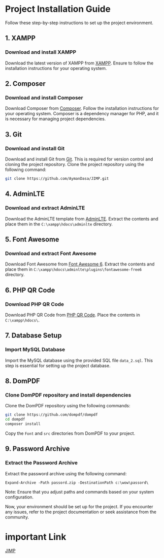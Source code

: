 # Project Installation Guide

Follow these step-by-step instructions to set up the project environment.

## 1. XAMPP 
### Download and install XAMPP
Download the latest version of XAMPP from [XAMPP](https://sourceforge.net/projects/xampp/files/).
Ensure to follow the installation instructions for your operating system.

## 2. Composer 
### Download and install Composer
Download Composer from [Composer](https://getcomposer.org/download/).
Follow the installation instructions for your operating system.
Composer is a dependency manager for PHP, and it is necessary for managing project dependencies.



 

## 3. Git
### Download and install Git
Download and install Git from [Git](https://git-scm.com/download/win).
This is required for version control and cloning the project repository.
Clone the project repository using the following command:
```bash
git clone https://github.com/AymanDasa/JIMP.git
```


## 4. AdminLTE
### Download and extract AdminLTE
Download the AdminLTE template from [AdminLTE](https://github.com/ColorlibHQ/AdminLTE/archive/refs/tags/v3.2.0.zip).
Extract the contents and place them in the `C:\xampp\hdocs\adminlte` directory.


## 5. Font Awesome
### Download and extract Font Awesome
Download Font Awesome from [Font Awesome 6](https://use.fontawesome.com/releases/v6.5.1/fontawesome-free-6.5.1-web.zip).
Extract the contents and place them in `C:\xampp\hdocs\adminlte\plugins\fontawesome-free6` directory.


## 6. PHP QR Code
### Download PHP QR Code
Download PHP QR Code from [PHP QR Code](https://sourceforge.net/projects/phpqrcode/files/).
Place the contents in `C:\xampp\hdocs\`.


## 7. Database Setup
### Import MySQL Database
Import the MySQL database using the provided SQL file `data_2.sql`.
This step is essential for setting up the project database.


## 8. DomPDF
### Clone DomPDF repository and install dependencies
Clone the DomPDF repository using the following commands:
```bash
git clone https://github.com/dompdf/dompdf
cd dompdf
composer install
```
Copy the `Font` and `src` directories from DomPDF to your project.

## 9. Password Archive
### Extract the Password Archive
Extract the password archive using the following command:
```
Expand-Archive -Path passord.zip -DestinationPath c:\wow\passord\
```
Note: Ensure that you adjust paths and commands based on your system configuration.

Now, your environment should be set up for the project. If you encounter any issues, refer to the project documentation or seek assistance from the community.

# important Link
[JIMP](https://vexam.net/app/JIMP/)
